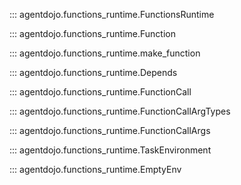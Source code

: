 ::: agentdojo.functions_runtime.FunctionsRuntime

::: agentdojo.functions_runtime.Function

::: agentdojo.functions_runtime.make_function

::: agentdojo.functions_runtime.Depends

::: agentdojo.functions_runtime.FunctionCall

::: agentdojo.functions_runtime.FunctionCallArgTypes

::: agentdojo.functions_runtime.FunctionCallArgs

::: agentdojo.functions_runtime.TaskEnvironment

::: agentdojo.functions_runtime.EmptyEnv
